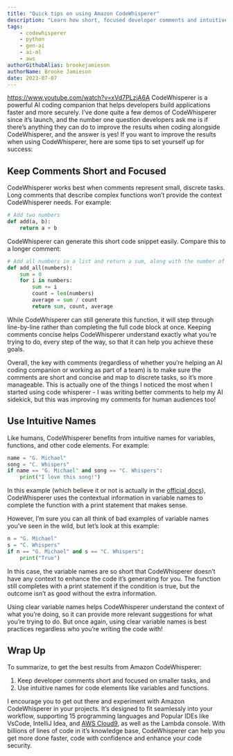 ```yaml
---
title: "Quick tips on using Amazon CodeWhisperer"
description: "Learn how short, focused developer comments and intuitive variable & function names enhance coding speed, security, and efficiency. Perfect for coders at all levels!"
tags:
    - codewhisperer
    - python
    - gen-ai
    - ai-ml
    - aws
authorGithubAlias: brookejamieson
authorName: Brooke Jamieson
date: 2023-07-07
---
```

https://www.youtube.com/watch?v=xVd7PLzjA6A
CodeWhisperer is a powerful AI coding companion that helps developers build applications faster and more securely. I’ve done quite a few demos of CodeWhisperer since it’s launch, and the number one question developers ask me is if there’s anything they can do to improve the results when coding alongside CodeWhisperer, and the answer is yes!
If you want to improve the results when using CodeWhisperer, here are some tips to set yourself up for success:

## Keep Comments Short and Focused

CodeWhisperer works best when comments represent small, discrete tasks. Long comments that describe complex functions won’t provide the context CodeWhisperer needs.
For example:

```python
# Add two numbers
def add(a, b): 
    return a + b
```

CodeWhisperer can generate this short code snippet easily. Compare this to a longer comment:

```python
# Add all numbers in a list and return a sum, along with the number of elements and the average of the numbers
def add_all(numbers):
    sum = 0
    for i in numbers:
        sum += i
        count = len(numbers)
        average = sum / count
        return sum, count, average
```

While CodeWhisperer can still generate this function, it will step through line-by-line rather than completing the full code block at once. Keeping comments concise helps CodeWhisperer understand exactly what you’re trying to do, every step of the way, so that it can help you achieve these goals.

Overall, the key with comments (regardless of whether you’re helping an AI coding companion or working as part of a team) is to make sure the comments are short and concise and map to discrete tasks, so it’s more manageable. This is actually one of the things I noticed the most when I started using code whisperer - I was writing better comments to help my AI sidekick, but this was improving my comments for human audiences too!

## Use Intuitive Names

Like humans, CodeWhisperer benefits from intuitive names for variables, functions, and other code elements.
For example:

```python
name = "G. Michael"
song = "C. Whispers"
if name == "G. Michael" and song == "C. Whispers":
    print("I love this song!")
```

In this example (which believe it or not is actually in the [official docs](https://docs.aws.amazon.com/codewhisperer/latest/userguide/whisper-code-block.html?sc_channel=el&sc_campaign=datamlwave&sc_content=quick-tips-for-codewhisperer&sc_geo=mult&sc_country=mult&sc_outcome=acq)), CodeWhisperer uses the contextual information in variable names to complete the function with a print statement that makes sense.

However, I’m sure you can all think of bad examples of variable names you’ve seen in the wild, but let’s look at this example:

```python
n = "G. Michael"
s = "C. Whispers"
if n == "G. Michael" and s == "C. Whispers":
    print("True")
```

In this case, the variable names are so short that CodeWhisperer doesn’t have any context to enhance the code it’s generating for you. The function still completes with a print statement if the condition is true, but the outcome isn’t as good without the extra information.

Using clear variable names helps CodeWhisperer understand the context of what you’re doing, so it can provide more relevant suggestions for what you’re trying to do. But once again, using clear variable names is best practices regardless who you’re writing the code with!

## Wrap Up

To summarize, to get the best results from Amazon CodeWhisperer:

1. Keep developer comments short and focused on smaller tasks, and
2. Use intuitive names for code elements like variables and functions.

I encourage you to get out there and experiment with Amazon CodeWhisperer in your projects. It’s designed to fit seamlessly into your workflow, supporting 15 programming languages and Popular IDEs like VsCode, IntelliJ Idea, and [AWS Cloud9](https://docs.aws.amazon.com/cloud9/latest/user-guide/tutorial-create-environment.html?sc_channel=el&sc_campaign=datamlwave&sc_content=quick-tips-for-codewhisperer&sc_geo=mult&sc_country=mult&sc_outcome=acq), as well as the Lambda console. With billions of lines of code in it’s knowledge base, CodeWhisperer can help you get more done faster, code with confidence and enhance your code security.
